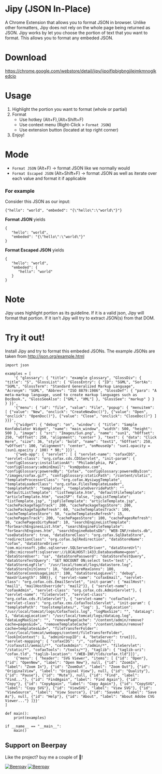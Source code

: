 # Jipy (JSON In-Place)

A Chrome Extension that allows you to format JSON in browser. Unlike other formatters, Jipy does not rely on the whole page being returned as JSON. Jipy works by let you choose the portion of text that you want to format. This allows you to format any embeded JSON.

# Download
https://chrome.google.com/webstore/detail/jipy/ijpoiflpbigbngjilejmkmnoglkedcjo

# Usage
1. Highlight the portion you want to format (whole or partial)
2. Format
    - Use hotkey (Alt+F),(Alt+Shift+F)
    - Use context menu (Right-Click > `Format JSON`)
    - Use extension button (located at top right corner)
3. Enjoy!

# Mode
- `Format JSON` (Alt+F) -> format JSON like we normally would
- `Format Escaped JSON` (Alt+Shift+F) -> format JSON as well as iterate over each value and format it if applicable

### For example
Consider this JSON as our input:
```
{"hello": "world", "embeded": "{\"hello\":\"world\"}"}
```

**Format JSON** yields 
```
{
   "hello": "world",
   "embeded": "{\"hello\":\"world\"}"
}
```

**Format Escaped JSON** yields
```
{
   "hello": "world",
   "embeded": {
      "hello": "world"
   }
}
```

# Note
Jipy uses highlight portion as its guideline. If it is a valid json, Jipy will format that portion. If it isn't Jipy will try to extract JSON(s) from that DOM.

# Try it out!
Install Jipy and try to format this embeded JSONs. The example JSONs are taken from http://json.org/example.html

```
import json

examples = [
    '{ "glossary": { "title": "example glossary", "GlossDiv": { "title": "S", "GlossList": { "GlossEntry": { "ID": "SGML", "SortAs": "SGML", "GlossTerm": "Standard Generalized Markup Language", "Acronym": "SGML", "Abbrev": "ISO 8879:1986", "GlossDef": { "para": "A meta-markup language, used to create markup languages such as DocBook.", "GlossSeeAlso": ["GML", "XML"] }, "GlossSee": "markup" } } } }}',
    '{"menu": { "id": "file", "value": "File", "popup": { "menuitem": [ {"value": "New", "onclick": "CreateNewDoc()"}, {"value": "Open", "onclick": "OpenDoc()"}, {"value": "Close", "onclick": "CloseDoc()"} ] }}}',
    '{"widget": { "debug": "on", "window": { "title": "Sample Konfabulator Widget", "name": "main_window", "width": 500, "height": 500 }, "image": { "src": "Images/Sun.png", "name": "sun1", "hOffset": 250, "vOffset": 250, "alignment": "center" }, "text": { "data": "Click Here", "size": 36, "style": "bold", "name": "text1", "hOffset": 250, "vOffset": 100, "alignment": "center", "onMouseUp": "sun1.opacity = (sun1.opacity / 100) * 90;" }}}',
    '{"web-app": { "servlet": [ { "servlet-name": "cofaxCDS", "servlet-class": "org.cofax.cds.CDSServlet", "init-param": { "configGlossary:installationAt": "Philadelphia, PA", "configGlossary:adminEmail": "ksm@pobox.com", "configGlossary:poweredBy": "Cofax", "configGlossary:poweredByIcon": "/images/cofax.gif", "configGlossary:staticPath": "/content/static", "templateProcessorClass": "org.cofax.WysiwygTemplate", "templateLoaderClass": "org.cofax.FilesTemplateLoader", "templatePath": "templates", "templateOverridePath": "", "defaultListTemplate": "listTemplate.htm", "defaultFileTemplate": "articleTemplate.htm", "useJSP": false, "jspListTemplate": "listTemplate.jsp", "jspFileTemplate": "articleTemplate.jsp", "cachePackageTagsTrack": 200, "cachePackageTagsStore": 200, "cachePackageTagsRefresh": 60, "cacheTemplatesTrack": 100, "cacheTemplatesStore": 50, "cacheTemplatesRefresh": 15, "cachePagesTrack": 200, "cachePagesStore": 100, "cachePagesRefresh": 10, "cachePagesDirtyRead": 10, "searchEngineListTemplate": "forSearchEnginesList.htm", "searchEngineFileTemplate": "forSearchEngines.htm", "searchEngineRobotsDb": "WEB-INF/robots.db", "useDataStore": true, "dataStoreClass": "org.cofax.SqlDataStore", "redirectionClass": "org.cofax.SqlRedirection", "dataStoreName": "cofax", "dataStoreDriver": "com.microsoft.jdbc.sqlserver.SQLServerDriver", "dataStoreUrl": "jdbc:microsoft:sqlserver://LOCALHOST:1433;DatabaseName=goon", "dataStoreUser": "sa", "dataStorePassword": "dataStoreTestQuery", "dataStoreTestQuery": "SET NOCOUNT ON;select test='test';", "dataStoreLogFile": "/usr/local/tomcat/logs/datastore.log", "dataStoreInitConns": 10, "dataStoreMaxConns": 100, "dataStoreConnUsageLimit": 100, "dataStoreLogLevel": "debug", "maxUrlLength": 500}}, { "servlet-name": "cofaxEmail", "servlet-class": "org.cofax.cds.EmailServlet", "init-param": { "mailHost": "mail1", "mailHostOverride": "mail2"}}, { "servlet-name": "cofaxAdmin", "servlet-class": "org.cofax.cds.AdminServlet"}, { "servlet-name": "fileServlet", "servlet-class": "org.cofax.cds.FileServlet"}, { "servlet-name": "cofaxTools", "servlet-class": "org.cofax.cms.CofaxToolsServlet", "init-param": { "templatePath": "toolstemplates/", "log": 1, "logLocation": "/usr/local/tomcat/logs/CofaxTools.log", "logMaxSize": "", "dataLog": 1, "dataLogLocation": "/usr/local/tomcat/logs/dataLog.log", "dataLogMaxSize": "", "removePageCache": "/content/admin/remove?cache=pages&id=", "removeTemplateCache": "/content/admin/remove?cache=templates&id=", "fileTransferFolder": "/usr/local/tomcat/webapps/content/fileTransferFolder", "lookInContext": 1, "adminGroupID": 4, "betaServer": true}}], "servlet-mapping": { "cofaxCDS": "/", "cofaxEmail": "/cofaxutil/aemail/*", "cofaxAdmin": "/admin/*", "fileServlet": "/static/*", "cofaxTools": "/tools/*"}, "taglib": { "taglib-uri": "cofax.tld", "taglib-location": "/WEB-INF/tlds/cofax.tld"}}}',
    '{"menu": { "header": "SVG Viewer", "items": [ {"id": "Open"}, {"id": "OpenNew", "label": "Open New"}, null, {"id": "ZoomIn", "label": "Zoom In"}, {"id": "ZoomOut", "label": "Zoom Out"}, {"id": "OriginalView", "label": "Original View"}, null, {"id": "Quality"}, {"id": "Pause"}, {"id": "Mute"}, null, {"id": "Find", "label": "Find..."}, {"id": "FindAgain", "label": "Find Again"}, {"id": "Copy"}, {"id": "CopyAgain", "label": "Copy Again"}, {"id": "CopySVG", "label": "Copy SVG"}, {"id": "ViewSVG", "label": "View SVG"}, {"id": "ViewSource", "label": "View Source"}, {"id": "SaveAs", "label": "Save As"}, null, {"id": "Help"}, {"id": "About", "label": "About Adobe CVG Viewer..."} ]}}'
]

def main():
    print(examples)

if __name__ == "__main__":
    main()
```

## Support on Beerpay
Like the project? buy me a couple of :beers:!

[![Beerpay](https://beerpay.io/twskj/ChromeExt-JSON-In-Place/badge.svg?style=beer-square)](https://beerpay.io/twskj/ChromeExt-JSON-In-Place)  [![Beerpay](https://beerpay.io/twskj/ChromeExt-JSON-In-Place/make-wish.svg?style=flat-square)](https://beerpay.io/twskj/ChromeExt-JSON-In-Place?focus=wish)
